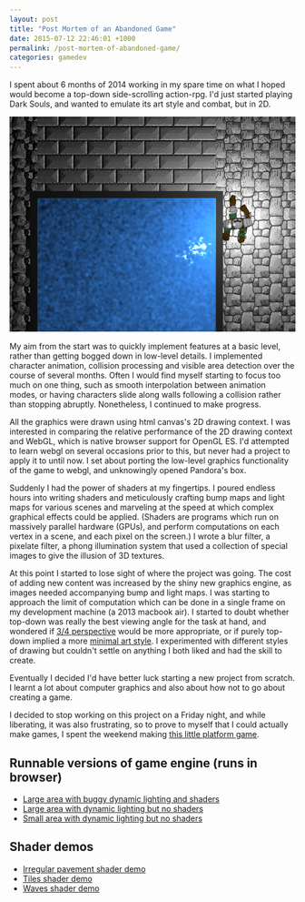 ```yaml
---
layout: post
title: "Post Mortem of an Abandoned Game"
date: 2015-07-12 22:46:01 +1000
permalink: /post-mortem-of-abandoned-game/
categories: gamedev
---
```


I spent about 6 months of 2014 working in my spare time 
on what I hoped would become a top-down
side-scrolling action-rpg. I'd just started playing Dark Souls,
and wanted to emulate its art style and combat, but in 2D.

![screenshot](/images/post-mortem-of-abandoned-game/screenshot.png)

My aim from the start was to quickly implement features at a basic level, rather than getting bogged down in low-level details.
I implemented character animation, collision processing
and visible area detection over the course of several months. Often I would find myself starting to focus too much on one thing,
such as smooth interpolation between animation modes, or having characters slide along walls following a collision rather than
stopping abruptly. Nonetheless, I continued to make progress.

All the graphics were drawn using html canvas's 2D drawing context. I was interested in comparing the relative performance of 
the 2D drawing context and WebGL, which is native browser support for OpenGL ES.
I'd attempted to learn webgl on several occasions prior to this, but never had a project to apply it to until now.
I set about porting the low-level graphics functionality of the game to webgl, and unknowingly opened Pandora's box.

Suddenly I had the power of shaders at my fingertips. I poured endless hours into writing shaders and meticulously crafting
bump maps and light maps for various scenes and marveling at the speed at which complex graphical effects could be applied.
(Shaders are programs which run on massively parallel hardware (GPUs), and perform computations on each vertex in a scene, and
each pixel on the screen.) I wrote a blur filter, a pixelate filter, a phong illumination system that used a collection of
special images to give the illusion of 3D textures.

At this point I started to lose sight of where the project was going. The cost of adding new content was increased by the shiny new graphics
engine, as images needed accompanying bump and light maps. I was starting to approach the limit of computation which can be done
in a single frame on my development machine (a 2013 macbook air). I started to doubt whether top-down was really the best viewing angle for
the task at hand, and wondered if [3/4 perspective](/images/post-mortem-of-abandoned-game/lttp.jpg) would be more appropriate, or if purely top-down implied
a more [minimal art style](/images/post-mortem-of-abandoned-game/teleglitch.jpg). I experimented with different styles of drawing but couldn't settle
on anything I both liked and had the skill to create.

Eventually I decided I'd have better luck starting a new project from scratch. I learnt a lot about computer graphics and also about
how not to go about creating a game.

I decided to stop working on this project on a Friday night, and while liberating, it was also frustrating, so to prove
to myself that I could actually make games, I spent the weekend making [this little platform game](little-platform-game/).

## Runnable versions of game engine (runs in browser)
- [Large area with buggy dynamic lighting and shaders](https://games.gridbugs.org/top-down-sidescrolling-engine)
- [Large area with dynamic lighting but no shaders](https://games.gridbugs.org/abandoned-game-big-noshaders)
- [Small area with dynamic lighting but no shaders](https://games.gridbugs.org/abandoned-game-small)

## Shader demos
- [Irregular pavement shader demo](/demos/post-mortem-of-abandoned-game/pavement-phong)
- [Tiles shader demo](/demos/2d-phong-illumination-in-webgl)
- [Waves shader demo](/demos/post-mortem-of-abandoned-game/waves-phong)

